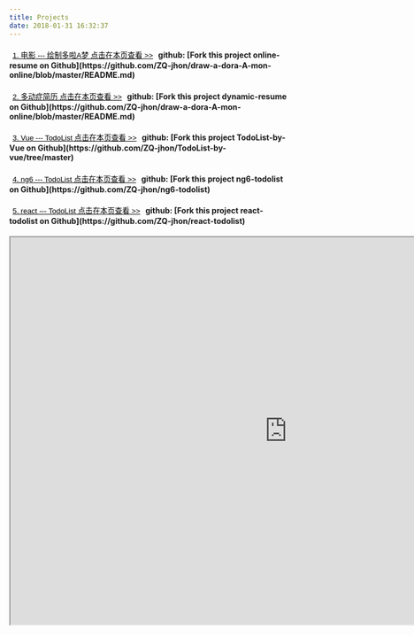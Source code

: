 ```yaml
---
title: Projects 
date: 2018-01-31 16:32:37
---
```

<h4 style="text-align:left;"> <button class="project-btn" id="dora"> 1.  电影 --- 绘制多啦A梦  点击在本页查看 >> </button>
github:  [Fork this project online-resume on Github](https://github.com/ZQ-jhon/draw-a-dora-A-mon-online/blob/master/README.md)
</h4>
<h4 style="text-align:left;"> <button class="project-btn" id="resume"> 2.  多动症简历  点击在本页查看 >> </button>
github:  [Fork this project dynamic-resume on Github](https://github.com/ZQ-jhon/draw-a-dora-A-mon-online/blob/master/README.md)
</h4>
<h4  style="text-align:left;"> <button class="project-btn" id="vTodo"> 3.  Vue  --- TodoList  点击在本页查看 >> </button>
github:  [Fork this project TodoList-by-Vue on Github](https://github.com/ZQ-jhon/TodoList-by-vue/tree/master)
</h4>
<h4  style="text-align:left;"> <button class="project-btn" id="ngTodo"> 4.  ng6  --- TodoList  点击在本页查看 >> </button>
github:  [Fork this project ng6-todolist on Github](https://github.com/ZQ-jhon/ng6-todolist)
</h4>
<h4  style="text-align:left;"> <button class="project-btn" id="reactTodo"> 5.  react  --- TodoList  点击在本页查看 >> </button>
github:  [Fork this project react-todolist on Github](https://github.com/ZQ-jhon/react-todolist)
</h4>

<style>
.project-btn {
    background: none;
    outline: none;
    border: none;
    cursor: pointer;
    text-decoration: underline;
}
</style>

<iframe class="iframes"  id="iframe" src="https://zq-jhon.github.io/draw-a-dora-A-mon-online/" width="1000" height="700"></iframe>

<script type="text/javascript">
const $ele = (ID) => document.getElementById(ID);

const iframe = $ele('iframe');
const dora = $ele('dora');
const resume = $ele('resume');
const vTodo = $ele('vTodo');
const ngTodo = $ele('ngTodo');
const reactTodo = $ele('reactTodo');


const linkTo = (link) => iframe.setAttribute('src', link);

dora.onclick = function() { linkTo('https://zq-jhon.github.io/draw-a-dora-A-mon-online/'); }
resume.onclick = function() { linkTo('https://zq-jhon.github.io/resume/'); }
vTodo.onclick = function() { linkTo('https://zq-jhon.github.io/TodoList-by-vue/'); }
ngTodo.onclick = function() { linkTo('https://zq-jhon.github.io/ng6-todolist/dist/ngTodolist/index.html'); }
reactTodo.onclick = function() { linkTo('https://zq-jhon.github.io/react-todolist/build/index.html'); }

</script>